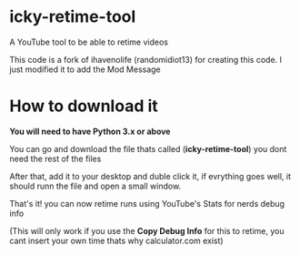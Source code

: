 # icky-retime-tool
A YouTube tool to be able to retime videos

This code is a fork of ihavenolife (randomidiot13) for creating this code. I just modified it to add the Mod Message

# How to download it
**You will need to have Python 3.x or above**

You can go and download the file thats called (**icky-retime-tool**) you dont need the rest of the files

After that, add it to your desktop and duble click it, if evrything goes well, it should runn the file and open a small window.

That's it! you can now retime runs using YouTube's Stats for nerds debug info

(This will only work if you use the **__Copy Debug Info__** for this to retime, you cant insert your own time thats why calculator.com exist)
